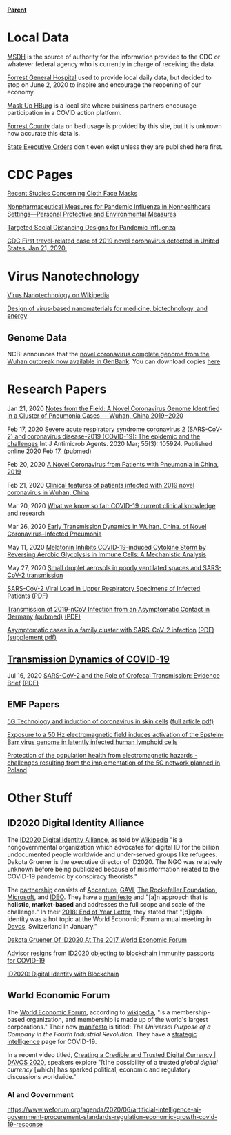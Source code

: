 #### [Parent](#pages/blog/govt/index)

# Local Data

[MSDH](https://msdh.ms.gov/msdhsite/_static/14,0,420.html ) is the source 
of authority for the information provided to the CDC  or whatever federal 
agency who is currently in charge of receiving the data.

[Forrest General Hospital](https://fhcovid19.com/) used to provide local 
daily data, but decided to stop on June 2, 2020 to inspire and encourage 
the reopening of our economy.

[Mask Up HBurg](http://maskuphburg.com/index.html) is a local site where 
buisiness partners encourage participation in a COVID action platform.


[Forrest County](https://covidactnow.org/us/ms/county/forrest_county?s=647107)
data on bed usage is provided by this site, but it is unknown how accurate this 
data is.

[State Executive Orders](https://www.sos.ms.gov/content/executiveorders/) don't
even exist unless they are published here first.


# CDC Pages

[Recent Studies Concerning Cloth Face Masks](https://www.cdc.gov/coronavirus/2019-ncov/prevent-getting-sick/cloth-face-cover-guidance.html#recent-studies)

[Nonpharmaceutical Measures for Pandemic Influenza in Nonhealthcare Settings—Personal Protective and Environmental Measures](https://wwwnc.cdc.gov/eid/article/26/5/19-0994_article)

[Targeted Social Distancing Designs for Pandemic Influenza](https://wwwnc.cdc.gov/eid/article/12/11/06-0255_article)

[CDC First travel-related case of 2019 novel coronavirus detected in United States. Jan 21, 2020.](https://www.cdc.gov/media/releases/2020/p0121-novel-coronavirus-travel-case.html)


# Virus Nanotechnology

[Virus Nanotechnology on Wikipedia](https://en.wikipedia.org/wiki/Virus_nanotechnology)


[Design of virus-based nanomaterials for medicine, biotechnology, and energy](https://www.ncbi.nlm.nih.gov/pmc/articles/PMC5068136/)


## Genome Data 

NCBI announces that the [novel coronavirus complete genome from the Wuhan outbreak now available in GenBank](https://ncbiinsights.ncbi.nlm.nih.gov/2020/01/13/novel-coronavirus/).  You can download copies [here](https://www.ncbi.nlm.nih.gov/sars-cov-2/)


# Research Papers

Jan 21, 2020
[Notes from the Field: A Novel Coronavirus Genome Identified in a Cluster of Pneumonia Cases — Wuhan, China 2019−2020](http://weekly.chinacdc.cn/en/article/id/a3907201-f64f-4154-a19e-4253b453d10c)

Feb 17, 2020
[Severe acute respiratory syndrome coronavirus 2 (SARS-CoV-2) and coronavirus disease-2019 (COVID-19): The epidemic and the challenges](https://www.ncbi.nlm.nih.gov/pmc/articles/PMC7127800/) Int J Antimicrob Agents. 2020 Mar; 55(3): 105924.
Published online 2020 Feb 17. [(pubmed)](https://pubmed.ncbi.nlm.nih.gov/32081636/)

Feb 20, 2020
[A Novel Coronavirus from Patients with Pneumonia in China, 2019](https://www.ncbi.nlm.nih.gov/pmc/articles/PMC7092803/)

Feb 21, 2020
[Clinical features of patients infected with 2019 novel coronavirus in Wuhan, China](https://www.ncbi.nlm.nih.gov/pmc/articles/PMC7159299/)

Mar 20, 2020
[What we know so far: COVID-19 current clinical knowledge and research](https://www.ncbi.nlm.nih.gov/pmc/articles/PMC7081812/)

Mar 26, 2020
[Early Transmission Dynamics in Wuhan, China, of Novel Coronavirus–Infected Pneumonia](https://www.ncbi.nlm.nih.gov/pmc/articles/PMC7121484/)

May 11, 2020
[Melatonin Inhibits COVID-19-induced Cytokine Storm by Reversing Aerobic Glycolysis in Immune Cells: A Mechanistic Analysis](https://www.ncbi.nlm.nih.gov/pmc/articles/PMC7211589/)

May 27, 2020
[Small droplet aerosols in poorly ventilated spaces and SARS-CoV-2 transmission](https://www.thelancet.com/journals/lanres/article/PIIS2213-2600(20)30245-9/fulltext)




[SARS-CoV-2 Viral Load in Upper Respiratory Specimens of Infected Patients](https://www.nejm.org/doi/full/10.1056/NEJMc2001737?url_ver=Z39.88-2003&rfr_id=ori:rid:crossref.org&rfr_dat=cr_pub%20%200pubmed)
[(PDF)](https://www.nejm.org/doi/pdf/10.1056/NEJMc2001737?articleTools=true)


[Transmission of 2019-nCoV Infection from an Asymptomatic Contact in Germany](https://www.nejm.org/doi/full/10.1056/NEJMc2001468?url_ver=Z39.88-2003&rfr_id=ori:rid:crossref.org&rfr_dat=cr_pub%20%200pubmed) [(pubmed)](https://pubmed.ncbi.nlm.nih.gov/32003551/) [(PDF)](https://www.nejm.org/doi/pdf/10.1056/NEJMc2001468?articleTools=true)


[Asymptomatic cases in a family cluster with SARS-CoV-2 infection](https://pubmed.ncbi.nlm.nih.gov/32087116/)  [(PDF)](https://www.thelancet.com/pdfs/journals/laninf/PIIS1473-3099(20)30114-6.pdf) [(supplement pdf)](https://www.ncbi.nlm.nih.gov/pmc/articles/PMC7158985/bin/mmc1.pdf)


## [Transmission Dynamics of COVID-19](http://www.cebm.net/evidence-synthesis/transmission-dynamics-of-covid-19/)

Jul 16, 2020
[SARS-CoV-2 and the Role of Orofecal Transmission: Evidence Brief](https://www.cebm.net/covid-19/sars-cov-2-and-the-role-of-orofecal-transmission-evidence-brief/) [(PDF)](https://www.cebm.net/wp-content/uploads/2020/07/SARS-CoV-2-and-the-Role-of-Orofecal-Transmission-Evidence-Brief-2.pdf)


## EMF Papers

[5G Technology and induction of coronavirus in skin cells](https://pubmed.ncbi.nlm.nih.gov/32668870/)  [(full article pdf)](https://www.biolifesas.org/biolife/wp-content/uploads/2020/07/FIORANELLI.pdf)

[Exposure to a 50 Hz electromagnetic field induces activation of the Epstein-Barr virus genome in latently infected human lymphoid cells](https://pubmed.ncbi.nlm.nih.gov/9276003/)

[Protection of the population health from electromagnetic hazards - challenges resulting from the implementation of the 5G network planned in Poland](https://pubmed.ncbi.nlm.nih.gov/31793559/)


#  Other Stuff

## ID2020 Digital Identity Alliance

The [ID2020 Digital Identity Alliance](https://id2020.org/), as told by [Wikipedia](https://en.wikipedia.org/wiki/ID2020) "is a nongovernmental organization 
which advocates for digital ID for the billion undocumented people worldwide 
and under-served groups like refugees. Dakota Gruener is the executive director 
of ID2020. The NGO was relatively unknown before being publicized because of 
misinformation related to the COVID-19 pandemic by conspiracy theorists."

The [partnership](https://id2020.org/alliance) consists of 
[Accenture](https://en.wikipedia.org/wiki/Accenture), 
[GAVI](https://en.wikipedia.org/wiki/GAVI), 
[The Rockefeller Foundation](https://en.wikipedia.org/wiki/Rockefeller_Foundation), 
[Microsoft](https://en.wikipedia.org/wiki/Microsoft), 
and [IDEO](https://en.wikipedia.org/wiki/IDEO). They 
have a [manifesto](https://id2020.org/manifesto) and "[a]n approach that is 
**holistic, market-based** and addresses the full scope and scale of the 
challenge."
In their [2018: End of Year Letter](https://medium.com/id2020/2018-end-of-year-letter-b740a83e9df3),
they stated that "[d]igital identity was a hot topic at the 
World Economic Forum
annual meeting in [Davos](https://en.wikipedia.org/wiki/Davos), Switzerland 
in January."

[Dakota Gruener Of ID2020 At The 2017 World Economic Forum](https://www.salesforce.com/video/449313/)



[Advisor resigns from ID2020 objecting to blockchain immunity passports for COVID-19](https://ledgerinsights.com/id2020-resignation-blockchain-covid-19-immunity-passports/)

[ID2020: Digital Identity with Blockchain](https://www.accenture.com/us-en/insight-blockchain-id2020)


## World Economic Forum

The [World Economic Forum](https://www.weforum.org/), according to
[wikipedia](https://en.wikipedia.org/wiki/World_Economic_Forum),
"is a membership-based organization, and membership is made up of the 
world's largest corporations."  Their new [manifesto](https://www.weforum.org/agenda/2019/12/davos-manifesto-2020-the-universal-purpose-of-a-company-in-the-fourth-industrial-revolution/) is titled: *The Universal 
Purpose of a Company in the Fourth Industrial Revolution.*  They have a 
[strategic intelligence](https://intelligence.weforum.org/topics/a1G0X000006O6EHUA0?tab=publications&type=Global+Issues) page for COVID-19.

In a recent video titled, 
[Creating a Credible and Trusted Digital Currency | DAVOS 2020](https://www.youtube.com/watch?v=mzkU1RHovgQ), speakers explore "[t]he possibility of a trusted 
*global digital currency* [which] has sparked political, economic and 
regulatory discussions worldwide."





### AI and Government

https://www.weforum.org/agenda/2020/06/artificial-intelligence-ai-government-procurement-standards-regulation-economic-growth-covid-19-response
